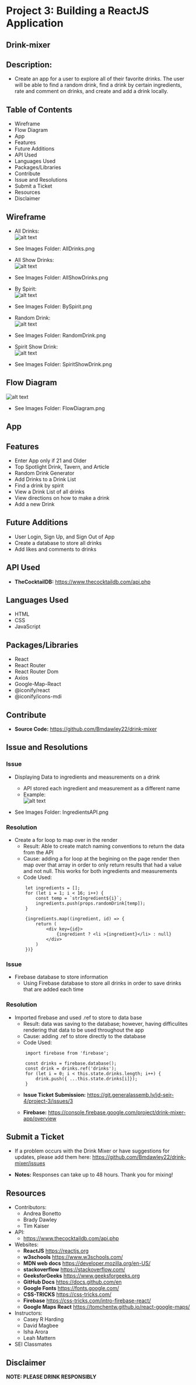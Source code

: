 # Project 3: Building a ReactJS Application

## Drink-mixer

## Description: 
* Create an app for a user to explore all of their favorite drinks.  The user will be able to find a random drink, find a drink by certain ingredients, rate and comment on drinks, and create and add a drink locally. 

## Table of Contents
* Wireframe
* Flow Diagram
* App
* Features
* Future Additions
* API Used
* Languages Used
* Packages/Libraries
* Contribute
* Issue and Resolutions
* Submit a Ticket
* Resources
* Disclaimer 

## Wireframe
* All Drinks: <br />
![alt text](https://github.com/Bmdawley22/drink-mixer/blob/main/Images/AllDrinks.png)

* See Images Folder: AllDrinks.png

* All Show Drinks: <br />
![alt text](https://github.com/Bmdawley22/drink-mixer/blob/main/Images/AllShowDrinks.png)

* See Images Folder: AllShowDrinks.png

* By Spirit: <br />
![alt text](https://github.com/Bmdawley22/drink-mixer/blob/main/Images/BySpirit.png)

* See Images Folder: BySpirit.png

* Random Drink: <br />
![alt text](https://github.com/Bmdawley22/drink-mixer/blob/main/Images/RandomDrink.png)

* See Images Folder: RandomDrink.png

* Spirit Show Drink: <br />
![alt text](https://github.com/Bmdawley22/drink-mixer/blob/main/Images/SpirtShowDrink.png)

* See Images Folder: SpiritShowDrink.png

## Flow Diagram

![alt text](https://github.com/Bmdawley22/drink-mixer/blob/main/Images/FlowDiagram.png)

* See Images Folder: FlowDiagram.png

## App

## Features
* Enter App only if 21 and Older
* Top Spotlight Drink, Tavern, and Article
* Random Drink Generator
* Add Drinks to a Drink List
* Find a drink by spirit
* View a Drink List of all drinks
* View directions on how to make a drink
* Add a new Drink

## Future Additions
* User Login, Sign Up, and Sign Out of App
* Create a database to store all drinks
* Add likes and comments to drinks

## API Used

- **TheCocktailDB:** https://www.thecocktaildb.com/api.php

## Languages Used
* HTML
* CSS
* JavaScript

## Packages/Libraries
* React
* React Router
* React Router Dom
* Axios
* Google-Map-React
* @iconify/react
* @iconify/icons-mdi

## Contribute
- **Source Code:** https://github.com/Bmdawley22/drink-mixer

## Issue and Resolutions
### Issue
* Displaying Data to ingredients and measurements on a drink
    * API stored each ingredient and measurement as a different name
    * Example: <br />
![alt text](https://github.com/Bmdawley22/drink-mixer/blob/main/Images/IngredientsAPI.png)

* See Images Folder: IngredientsAPI.png

### Resolution
* Create a for loop to map over in the render
    * Result: Able to create match naming conventions to return the data from the API
    * Cause: adding a for loop at the begining on the page render then map over that array in order to only return results that had a value and not null. This works for both ingredients and measurements
    * Code Used: 
    ```
        let ingredients = [];
        for (let i = 1; i < 16; i++) {
            const temp = `strIngredient${i}`;
            ingredients.push(props.randomDrink[temp]);
        }

        {ingredients.map((ingredient, id) => {
            return (
                <div key={id}>
                    {ingredient ? <li >{ingredient}</li> : null}
                </div>
            )
        })}
    ```

### Issue
* Firebase database to store information
    * Using Firebase database to store all drinks in order to save drinks that are added each time

### Resolution
* Imported firebase and used .ref to store to data base
    * Result: data was saving to the database; however, having difficulites rendering that data to be used throughout the app
    * Cause: adding .ref to store directly to the database
    * Code Used:
    ```
        import firebase from 'firebase';

        const drinks = firebase.database();
        const drink = drinks.ref('drinks');
        for (let i = 0; i < this.state.drinks.length; i++) {
            drink.push({ ...this.state.drinks[i]});
        }
    ```
    * **Issue Ticket Submission:** https://git.generalassemb.ly/jd-seir-4/project-3/issues/3

    * **Firebase:** https://console.firebase.google.com/project/drink-mixer-app/overview 

## Submit a Ticket
* If a problem occurs with the Drink Mixer or have suggestions for updates, please add them here: 
https://github.com/Bmdawley22/drink-mixer/issues

- **Notes:** Responses can take up to 48 hours. Thank you for mixing!

## Resources
* Contributors:
    - Andrea Bonetto
    - Brady Dawley
    - Tim Kaiser
* API:
    - https://www.thecocktaildb.com/api.php
* Websites:
    - **ReactJS** https://reactjs.org
    - **w3schools** https://www.w3schools.com/
    - **MDN web docs** https://developer.mozilla.org/en-US/
    - **stackoverflow** https://stackoverflow.com/
    - **GeeksforGeeks** https://www.geeksforgeeks.org
    - **GitHub Docs** https://docs.github.com/en
    - **Google Fonts** https://fonts.google.com/
    - **CSS-TRICKS** https://css-tricks.com/
    - **Firebase** https://css-tricks.com/intro-firebase-react/
    - **Google Maps React** https://tomchentw.github.io/react-google-maps/
* Instructors: 
    - Casey R Harding
    - David Magbee
    - Isha Arora
    - Leah Mattern
* SEI Classmates

## Disclaimer

**NOTE: PLEASE DRINK RESPONSIBLY**